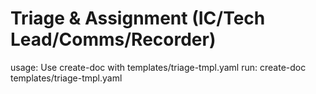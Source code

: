 # Triage & Assignment (IC/Tech Lead/Comms/Recorder)

usage: Use create-doc with templates/triage-tmpl.yaml
run: create-doc templates/triage-tmpl.yaml

